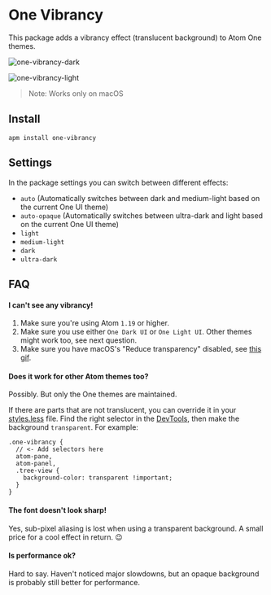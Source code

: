 # One Vibrancy

This package adds a vibrancy effect (translucent background) to Atom One themes.

![one-vibrancy-dark](https://user-images.githubusercontent.com/378023/27769700-ecd344e8-5f6a-11e7-95b0-fb7eb53672b8.png)

![one-vibrancy-light](https://user-images.githubusercontent.com/378023/27769701-ecd46ef4-5f6a-11e7-9643-0078ea2862e5.png)

> Note: Works only on macOS


## Install

```
apm install one-vibrancy
```

## Settings

In the package settings you can switch between different effects:

- `auto` (Automatically switches between dark and medium-light based on the current One UI theme)
- `auto-opaque` (Automatically switches between ultra-dark and light based on the current One UI theme)
- `light`
- `medium-light`
- `dark`
- `ultra-dark`


## FAQ

#### I can't see any vibrancy!

1. Make sure you're using Atom `1.19` or higher.
2. Make sure you use either `One Dark UI` or `One Light UI`. Other themes might work too, see next question.
3. Make sure you have macOS's "Reduce transparency" disabled, see [this gif](https://github.com/simurai/one-vibrancy/issues/7#issuecomment-319578317).

#### Does it work for other Atom themes too?

Possibly. But only the One themes are maintained.

If there are parts that are not translucent, you can override it in your [styles.less](http://flight-manual.atom.io/using-atom/sections/basic-customization/#style-tweaks) file. Find the right selector in the [DevTools](http://flight-manual.atom.io/hacking-atom/sections/creating-a-theme/#developer-tools), then make the background `transparent`. For example:

```less
.one-vibrancy {
  // <- Add selectors here
  atom-pane,
  atom-panel,
  .tree-view {
    background-color: transparent !important;
  }
}
```

#### The font doesn't look sharp!

Yes, sub-pixel aliasing is lost when using a transparent background. A small price for a cool effect in return. 😉


#### Is performance ok?

Hard to say. Haven't noticed major slowdowns, but an opaque background is probably still better for performance.
